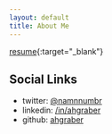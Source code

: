 ```yaml
---
layout: default
title: About Me
---
```


[resume](resume){:target="_blank"}  

## Social Links
* twitter: [@namnnumbr](https://twitter.com/namnnumbr)
* linkedin: [/in/ahgraber](https://linkedin.com/in/ahgraber)
* github: [ahgraber](https://github.com/ahgraber)
